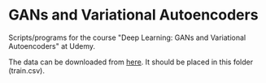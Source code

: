 # GANs and Variational AutoencodersScripts/programs for the course "Deep Learning: GANs and Variational Autoencoders" at Udemy.The data can be downloaded from [here](https://www.kaggle.com/c/digit-recognizer/data). It should be placed in this folder (train.csv).
